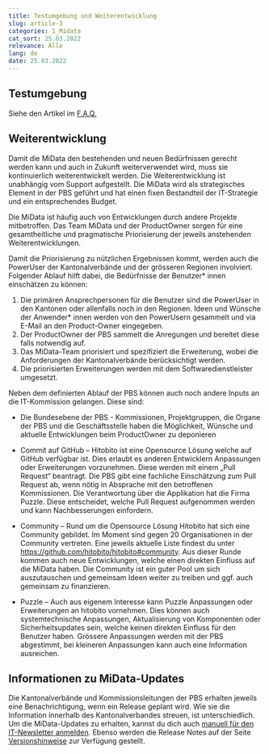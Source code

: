 ```yaml
---
title: Testumgebung und Weiterentwicklung
slug: article-3
categories: 1_Midata
cat_sort: 25.03.2022
relevance: Alle
lang: de
date: 25.03.2022
---
```


## Testumgebung

Siehe den Artikel im [F.A.Q.](https://docu.scout.ch/de/faq)

## Weiterentwicklung

Damit die MiData den bestehenden und neuen Bedürfnissen gerecht werden kann und auch in Zukunft weiterverwendet wird, muss sie kontinuierlich weiterentwickelt werden. Die Weiterentwicklung ist unabhängig vom Support aufgestellt. Die MiData wird als strategisches Element in der PBS geführt und hat einen fixen Bestandteil der IT-Strategie und ein entsprechendes Budget.

Die MiData ist häufig auch von Entwicklungen durch andere Projekte mitbetroffen. Das Team MiData und der ProductOwner sorgen für eine gesamtheitliche und pragmatische Priorisierung der jeweils anstehenden Weiterentwicklungen.

Damit die Priorisierung zu nützlichen Ergebnissen kommt, werden auch die PowerUser der Kantonalverbände und der grösseren Regionen involviert. Folgender Ablauf hilft dabei, die Bedürfnisse der Benutzer* innen einschätzen zu können:

1.	Die primären Ansprechpersonen für die Benutzer sind die PowerUser in den Kantonen oder allenfalls noch in den Regionen. Ideen und Wünsche der Anwender* innen werden von den PowerUsern gesammelt und via E-Mail an den Product-Owner eingegeben.
2.	Der ProductOwner der PBS sammelt die Anregungen und bereitet diese falls notwendig auf. 
3.	Das MiData-Team priorisiert und spezifiziert die Erweiterung, wobei die Anforderungen der Kantonalverbände berücksichtigt werden.
4.	Die priorisierten Erweiterungen werden mit dem Softwaredienstleister umgesetzt.

Neben dem definierten Ablauf der PBS können auch noch andere Inputs an die IT-Kommission gelangen. Diese sind: 
*	Die Bundesebene der PBS - Kommissionen, Projektgruppen, die Organe der PBS und die Geschäftsstelle haben die Möglichkeit, Wünsche und aktuelle Entwicklungen beim ProductOwner zu deponieren

*	Commit auf GitHub – Hitobito ist eine Opensource Lösung welche auf GitHub verfügbar ist. Dies erlaubt es anderen Entwicklern Anpassungen oder Erweiterungen vorzunehmen. Diese werden mit einem „Pull Request“ beantragt. Die PBS gibt eine fachliche Einschätzung zum Pull Request ab, wenn nötig in Absprache mit den betroffenen Kommissionen. Die Verantwortung über die Applikation hat die Firma Puzzle. Diese entscheidet, welche Pull Request aufgenommen werden und kann Nachbesserungen einfordern. 

*	Community – Rund um die Opensource Lösung Hitobito hat sich eine Community gebildet. Im Moment sind gegen 20 Organisationen in der Community vertreten. Eine jeweils aktuelle Liste findest du unter https://github.com/hitobito/hitobito#community. Aus dieser Runde kommen auch neue Entwicklungen, welche einen direkten Einfluss auf die MiData haben. Die Community ist ein guter Pool um sich auszutauschen und gemeinsam Ideen weiter zu treiben und ggf. auch gemeinsam zu finanzieren.

*	Puzzle – Auch aus eigenem Interesse kann Puzzle Anpassungen oder Erweiterungen an hitobito vornehmen. Dies können auch systemtechnische Anpassungen, Aktualisierung von Komponenten oder Sicherheitsupdates sein, welche keinen direkten Einfluss für den Benutzer haben. Grössere Anpassungen werden mit der PBS abgestimmt, bei kleineren Anpassungen kann auch eine Information ausreichen. 


## Informationen zu MiData-Updates
Die Kantonalverbände und Kommissionsleitungen der PBS erhalten jeweils eine Benachrichtigung, wenn ein Release geplant wird. Wie sie die Information innerhalb des Kantonalverbandes streuen, ist unterschiedlich. Um die MiData-Updates zu erhalten, kannst du dich auch [manuell für den IT-Newsletter anmelden](https://db.scout.ch/de/groups/2/mailing_lists/1564).
Ebenso werden die Release Notes auf der Seite [Versionshinweise](https://docu.scout.ch/de/versionshinweise) zur Verfügung gestellt. 
